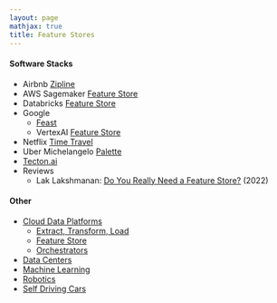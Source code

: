 ```yaml
---
layout: page
mathjax: true
title: Feature Stores
---
```

#### Software Stacks
* Airbnb [Zipline](https://www.youtube.com/watch?v=iUnO4MLAGDU)
* AWS Sagemaker [Feature Store](https://aws.amazon.com/sagemaker/feature-store/)
* Databricks [Feature Store](https://docs.databricks.com/machine-learning/feature-store/workflow-overview-and-notebook.html#example)
* Google
  * [Feast](https://cloud.google.com/blog/products/ai-machine-learning/introducing-feast-an-open-source-feature-store-for-machine-learning)
  * VertexAI [Feature Store](https://cloud.google.com/vertex-ai/docs/featurestore)
* Netflix [Time Travel](https://netflixtechblog.com/distributed-time-travel-for-feature-generation-389cccdd3907)
* Uber Michelangelo [Palette](https://www.infoq.com/presentations/michelangelo-palette-uber/)
* [Tecton.ai](https://www.tecton.ai/)
* Reviews
  * Lak Lakshmanan: [Do You Really Need a Feature Store?](https://towardsdatascience.com/do-you-really-need-a-feature-store-e59e3cc666d3) (2022)

#### Other
* [Cloud Data Platforms](/cloud_data_platforms)
  * [Extract, Transform, Load](/cloud_data_platform/extract_transform_load)
  * [Feature Store](/cloud_data_platform/feature_store)
  * [Orchestrators](/cloud_data_platform/orchestrators)
* [Data Centers](/data_centers)
* [Machine Learning](/machine_learning)
* [Robotics](/robotics)
* [Self Driving Cars](/self_driving_cars)

